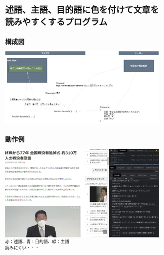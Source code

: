 # 述語、主語、目的語に色を付けて文章を読みやすくするプログラム

## 構成図

![](image_.png)

## 動作例

![](sample.jpg)
赤：述語、青：目的語、緑：主語  
読みにくい・・・
